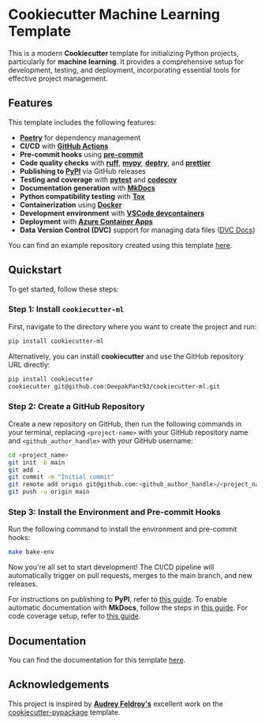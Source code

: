# Cookiecutter Machine Learning Template

This is a modern **Cookiecutter** template for initializing Python projects, particularly for **machine learning**. It provides a comprehensive setup for development, testing, and deployment, incorporating essential tools for effective project management.

## Features

This template includes the following features:

- **[Poetry](https://python-poetry.org/)** for dependency management
- **CI/CD** with **[GitHub Actions](https://github.com/features/actions)**
- **Pre-commit hooks** using **[pre-commit](https://pre-commit.com/)**
- **Code quality checks** with **[ruff](https://github.com/charliermarsh/ruff)**, **[mypy](https://mypy.readthedocs.io/en/stable/)**, **[deptry](https://github.com/fpgmaas/deptry/)**, and **[prettier](https://prettier.io/)**
- **Publishing to [PyPI](https://pypi.org)** via GitHub releases
- **Testing and coverage** with **[pytest](https://docs.pytest.org/en/7.1.x/)** and **[codecov](https://about.codecov.io/)**
- **Documentation generation** with **[MkDocs](https://www.mkdocs.org/)**
- **Python compatibility testing** with **[Tox](https://tox.wiki/en/latest/)**
- **Containerization** using **[Docker](https://www.docker.com/)**
- **Development environment** with **[VSCode devcontainers](https://code.visualstudio.com/docs/devcontainers/containers)**
- **Deployment** with **[Azure Container Apps](https://azure.microsoft.com/en-in/products/container-apps)**
- **Data Version Control (DVC)** support for managing data files ([DVC Docs](https://dvc.org/))

You can find an example repository created using this template [here](https://github.com/DeepakPant93/cookiecutter-ml).

## Quickstart

To get started, follow these steps:

### Step 1: Install `cookiecutter-ml`

First, navigate to the directory where you want to create the project and run:

```bash
pip install cookiecutter-ml
```

Alternatively, you can install **cookiecutter** and use the GitHub repository URL directly:

```bash
pip install cookiecutter
cookiecutter git@github.com:DeepakPant93/cookiecutter-ml.git
```

### Step 2: Create a GitHub Repository

Create a new repository on GitHub, then run the following commands in your terminal, replacing `<project-name>` with your GitHub repository name and `<github_author_handle>` with your GitHub username:

```bash
cd <project_name>
git init -b main
git add .
git commit -m "Initial commit"
git remote add origin git@github.com:<github_author_handle>/<project_name>.git
git push -u origin main
```

### Step 3: Install the Environment and Pre-commit Hooks

Run the following command to install the environment and pre-commit hooks:

```bash
make bake-env
```

Now you're all set to start development! The CI/CD pipeline will automatically trigger on pull requests, merges to the main branch, and new releases.

For instructions on publishing to **PyPI**, refer to [this guide](./features/publishing.md#set-up-for-pypi). To enable automatic documentation with **MkDocs**, follow the steps in [this guide](./features/mkdocs.md). For code coverage setup, refer to [this guide](./features/codecov.md).

## Documentation

You can find the documentation for this template [here](https://DeepakPant93.github.io/cookiecutter-ml/).

## Acknowledgements

This project is inspired by **[Audrey Feldroy's](https://github.com/audreyfeldroy)** excellent work on the [cookiecutter-pypackage](https://github.com/audreyfeldroy/cookiecutter-pypackage) template.
